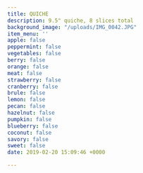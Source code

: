 ```yaml
---
title: QUICHE
description: 9.5" quiche, 8 slices total
background_image: "/uploads/IMG_0042.JPG"
item_menu: ''
apple: false
peppermint: false
vegetables: false
berry: false
orange: false
meat: false
strawberry: false
cranberry: false
brule: false
lemon: false
pecan: false
hazelnut: false
pumpkin: false
blueberry: false
coconut: false
savory: false
sweet: false
date: 2019-02-20 15:09:46 +0000

---
```

